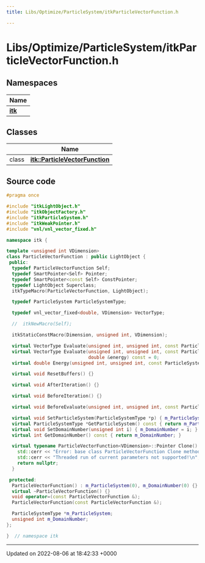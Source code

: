 ```yaml
---
title: Libs/Optimize/ParticleSystem/itkParticleVectorFunction.h

---
```


# Libs/Optimize/ParticleSystem/itkParticleVectorFunction.h



## Namespaces

| Name           |
| -------------- |
| **[itk](../Namespaces/namespaceitk.md)**  |

## Classes

|                | Name           |
| -------------- | -------------- |
| class | **[itk::ParticleVectorFunction](../Classes/classitk_1_1ParticleVectorFunction.md)**  |




## Source code

```cpp
#pragma once

#include "itkLightObject.h"
#include "itkObjectFactory.h"
#include "itkParticleSystem.h"
#include "itkWeakPointer.h"
#include "vnl/vnl_vector_fixed.h"

namespace itk {

template <unsigned int VDimension>
class ParticleVectorFunction : public LightObject {
 public:
  typedef ParticleVectorFunction Self;
  typedef SmartPointer<Self> Pointer;
  typedef SmartPointer<const Self> ConstPointer;
  typedef LightObject Superclass;
  itkTypeMacro(ParticleVectorFunction, LightObject);

  typedef ParticleSystem ParticleSystemType;

  typedef vnl_vector_fixed<double, VDimension> VectorType;

  //  itkNewMacro(Self);

  itkStaticConstMacro(Dimension, unsigned int, VDimension);

  virtual VectorType Evaluate(unsigned int, unsigned int, const ParticleSystemType *, double &maxtimestep) const = 0;
  virtual VectorType Evaluate(unsigned int, unsigned int, const ParticleSystemType *, double &maxtimestep,
                              double &energy) const = 0;
  virtual double Energy(unsigned int, unsigned int, const ParticleSystemType *) const = 0;

  virtual void ResetBuffers() {}

  virtual void AfterIteration() {}

  virtual void BeforeIteration() {}

  virtual void BeforeEvaluate(unsigned int, unsigned int, const ParticleSystemType *) {}

  virtual void SetParticleSystem(ParticleSystemType *p) { m_ParticleSystem = p; }
  virtual ParticleSystemType *GetParticleSystem() const { return m_ParticleSystem; }
  virtual void SetDomainNumber(unsigned int i) { m_DomainNumber = i; }
  virtual int GetDomainNumber() const { return m_DomainNumber; }

  virtual typename ParticleVectorFunction<VDimension>::Pointer Clone() {
    std::cerr << "Error: base class ParticleVectorFunction Clone method called!\n";
    std::cerr << "Threaded run of current parameters not supported!\n";
    return nullptr;
  }

 protected:
  ParticleVectorFunction() : m_ParticleSystem(0), m_DomainNumber(0) {}
  virtual ~ParticleVectorFunction() {}
  void operator=(const ParticleVectorFunction &);
  ParticleVectorFunction(const ParticleVectorFunction &);

  ParticleSystemType *m_ParticleSystem;
  unsigned int m_DomainNumber;
};

}  // namespace itk
```


-------------------------------

Updated on 2022-08-06 at 18:42:33 +0000
